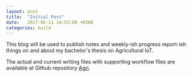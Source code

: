 ```yaml
---
layout: post
title:  "Initial Post"
date:   2017-06-11 14:53:00 +0300
categories: build
---
```

This blog will be used to publish notes and weekly-ish progress report-ish things on and about my bachelor's thesis on Agricultural IoT.

The actual and current writing files with supporting workflow files are available at Github repository [Agri][agri-repo].

[agri-repo]: https://github.com/tpolvinen/Agri

